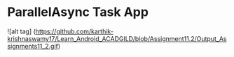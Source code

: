 # ParallelAsync Task App

![alt tag] (https://github.com/karthik-krishnaswamy17/Learn_Android_ACADGILD/blob/Assignment11.2/Output_Assignments11_2.gif)
